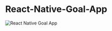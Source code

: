 ﻿# React-Native-Goal-App



![React Native Goal App](https://github.com/siracalaks/React-Native-Goal-App/assets/102253572/e6cdcf4d-2d0e-4d46-b9f5-e55d095bff99)
